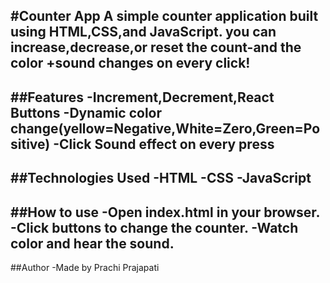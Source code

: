 #Counter App
A simple counter application built using HTML,CSS,and JavaScript.
you can increase,decrease,or reset the count-and the color +sound changes on every click!
---
##Features
-Increment,Decrement,React Buttons
-Dynamic color change(yellow=Negative,White=Zero,Green=Positive)
-Click Sound effect on every press
---
##Technologies Used
-**HTML**
-**CSS**
-**JavaScript**
---
##How to use 
-Open index.html in your browser.
-Click buttons to change the counter.
-Watch color and hear the sound.
---
##Author
-Made by Prachi Prajapati

